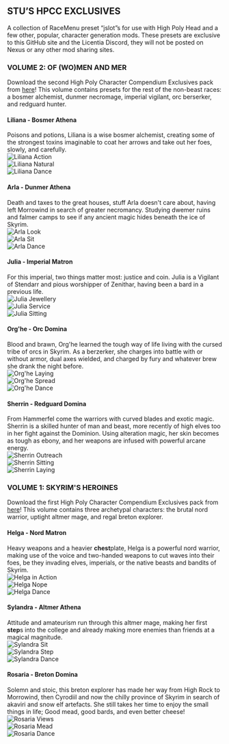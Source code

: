 ## STU’S HPCC EXCLUSIVES
A collection of RaceMenu preset “jslot”s for use with High Poly Head and a few other, popular, character generation mods. These presets are exclusive to this GitHub site and the Licentia Discord, they will not be posted on Nexus or any other mod sharing sites.

### VOLUME 2: OF (WO)MEN AND MER
Download the second High Poly Character Compendium Exclusives pack from [here](https://github.com/SamsyTheUnicorn/samsytheunicorn.github.io/blob/main/STU-HPCC%20Exclusives%20Volume%202.7z)! This volume contains presets for the rest of the non-beast races: a bosmer alchemist, dunmer necromage, imperial vigilant, orc berserker, and redguard hunter.

#### Liliana - Bosmer Athena
Poisons and potions, Liliana is a wise bosmer alchemist, creating some of the strongest toxins imaginable to coat her arrows and take out her foes, slowly, and carefully. <br> ![Liliana Action](https://github.com/SamsyTheUnicorn/samsytheunicorn.github.io/blob/main/liliana.png?raw=true) <br> ![Liliana Natural](https://github.com/SamsyTheUnicorn/samsytheunicorn.github.io/blob/main/liliana2.png?raw=true) <br> ![Liliana Dance](https://github.com/SamsyTheUnicorn/samsytheunicorn.github.io/blob/main/liliana3.gif?raw=true)

#### Arla - Dunmer Athena
Death and taxes to the great houses, stuff Arla doesn't care about, having left Morrowind in search of greater necromancy. Studying dwemer ruins and falmer camps to see if any ancient magic hides beneath the ice of Skyrim. <br> ![Arla Look](https://github.com/SamsyTheUnicorn/samsytheunicorn.github.io/blob/main/arla.png?raw=true) <br> ![Arla Sit](https://github.com/SamsyTheUnicorn/samsytheunicorn.github.io/blob/main/arla2.png?raw=true) <br> ![Arla Dance](https://github.com/SamsyTheUnicorn/samsytheunicorn.github.io/blob/main/arla3.gif?raw=true)

#### Julia - Imperial Matron
For this imperial, two things matter most: justice and coin. Julia is a Vigilant of Stendarr and pious worshipper of Zenithar, having been a bard in a previous life. <br> ![Julia Jewellery](https://github.com/SamsyTheUnicorn/samsytheunicorn.github.io/blob/main/julia2.png?raw=true) <br> ![Julia Service](https://github.com/SamsyTheUnicorn/samsytheunicorn.github.io/blob/main/julia.png?raw=true) <br> ![Julia Sitting](https://github.com/SamsyTheUnicorn/samsytheunicorn.github.io/blob/main/julia3.gif?raw=true)

#### Org'he - Orc Domina
Blood and brawn, Org'he learned the tough way of life living with the cursed tribe of orcs in Skyrim. As a berzerker, she charges into battle with or without armor, dual axes wielded, and charged by fury and whatever brew she drank the night before. <br> ![Org'he Laying](https://github.com/SamsyTheUnicorn/samsytheunicorn.github.io/blob/main/org%27he2.png?raw=true) <br> ![Org'he Spread](https://github.com/SamsyTheUnicorn/samsytheunicorn.github.io/blob/main/org%27he3.png?raw=true) <br> ![Org'he Dance](https://github.com/SamsyTheUnicorn/samsytheunicorn.github.io/blob/main/org%27he.gif?raw=true)

#### Sherrin - Redguard Domina
From Hammerfel come the warriors with curved blades and exotic magic. Sherrin is a skilled hunter of man and beast, more recently of high elves too in her fight against the Dominion. Using alteration magic, her skin becomes as tough as ebony, and her weapons are infused with powerful arcane energy. <br> ![Sherrin Outreach](https://github.com/SamsyTheUnicorn/samsytheunicorn.github.io/blob/main/sherrin.png?raw=true) <br> ![Sherrin Sitting](https://github.com/SamsyTheUnicorn/samsytheunicorn.github.io/blob/main/sherrin2.png?raw=true) <br> ![Sherrin Laying](https://github.com/SamsyTheUnicorn/samsytheunicorn.github.io/blob/main/sherrin3.gif?raw=true)

### VOLUME 1: SKYRIM'S HEROINES 
Download the first High Poly Character Compendium Exclusives pack from [here](https://github.com/SamsyTheUnicorn/samsytheunicorn.github.io/blob/main/STU-HPCC%20Exclusives%20Volume%201.7z)! This volume contains three archetypal characters: the brutal nord warrior, uptight altmer mage, and regal breton explorer. 

#### Helga - Nord Matron
Heavy weapons and a heavier **chest**plate, Helga is a powerful nord warrior, making use of the voice and two-handed weapons to cut waves into their foes, be they invading elves, imperials, or the native beasts and bandits of Skyrim. <br> ![Helga in Action](https://github.com/SamsyTheUnicorn/samsytheunicorn.github.io/blob/main/helga3.png?raw=true) <br> ![Helga Nope](https://github.com/SamsyTheUnicorn/samsytheunicorn.github.io/blob/main/Helga.gif?raw=true) <br> ![Helga Dance](https://github.com/SamsyTheUnicorn/samsytheunicorn.github.io/blob/main/Helga2.gif?raw=true)

#### Sylandra - Altmer Athena
Attitude and amateurism run through this altmer mage, making her first **step**s into the college and already making more enemies than friends at a magical magnitude. <br> ![Sylandra Sit](https://github.com/SamsyTheUnicorn/samsytheunicorn.github.io/blob/main/Sylandra2.png?raw=true) <br> ![Sylandra Step](https://github.com/SamsyTheUnicorn/samsytheunicorn.github.io/blob/main/Sylandra3.png?raw=true) <br> ![Sylandra Dance](https://github.com/SamsyTheUnicorn/samsytheunicorn.github.io/blob/main/Sylandra.gif?raw=true)

#### Rosaria - Breton Domina
Solemn and stoic, this breton explorer has made her way from High Rock to Morrowind, then Cyrodiil and now the chilly province of Skyrim in search of akaviri and snow elf artefacts. She still takes her time to enjoy the small things in life; Good mead, good bards, and even better cheese! <br> ![Rosaria Views](https://github.com/SamsyTheUnicorn/samsytheunicorn.github.io/blob/main/rosaria2.png?raw=true) <br> ![Rosaria Mead](https://github.com/SamsyTheUnicorn/samsytheunicorn.github.io/blob/main/rosaria3.png?raw=true) <br> ![Rosaria Dance](https://github.com/SamsyTheUnicorn/samsytheunicorn.github.io/blob/main/rosaria.gif?raw=true)
